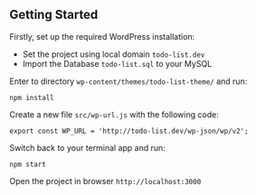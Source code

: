 ## Getting Started

Firstly, set up the required WordPress installation:

- Set the project using local domain `todo-list.dev`
- Import the Database `todo-list.sql` to your MySQL 

Enter to directory `wp-content/themes/todo-list-theme/` and run:

```npm install```

Create a new file `src/wp-url.js` with the following code:

```
export const WP_URL = 'http://todo-list.dev/wp-json/wp/v2';
```

Switch back to your terminal app and run:

```
npm start
```

Open the project in browser `http://localhost:3000`
